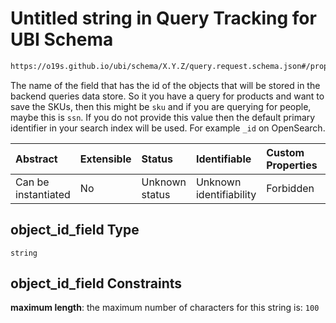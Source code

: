 # Untitled string in Query Tracking for UBI Schema

```txt
https://o19s.github.io/ubi/schema/X.Y.Z/query.request.schema.json#/properties/object_id_field
```

The name of the field that has the id of the objects that will be stored in the backend queries data store. So it you have a query for products and want to save the SKUs, then this might be `sku` and if you are querying for people, maybe this is `ssn`.  If you do not provide this value then the default primary identifier in your search index will be used.  For example `_id` on OpenSearch.

| Abstract            | Extensible | Status         | Identifiable            | Custom Properties | Additional Properties | Access Restrictions | Defined In                                                                                      |
| :------------------ | :--------- | :------------- | :---------------------- | :---------------- | :-------------------- | :------------------ | :---------------------------------------------------------------------------------------------- |
| Can be instantiated | No         | Unknown status | Unknown identifiability | Forbidden         | Allowed               | none                | [query.request.schema.json\*](../../out/X.Y.Z/query.request.schema.json "open original schema") |

## object\_id\_field Type

`string`

## object\_id\_field Constraints

**maximum length**: the maximum number of characters for this string is: `100`
